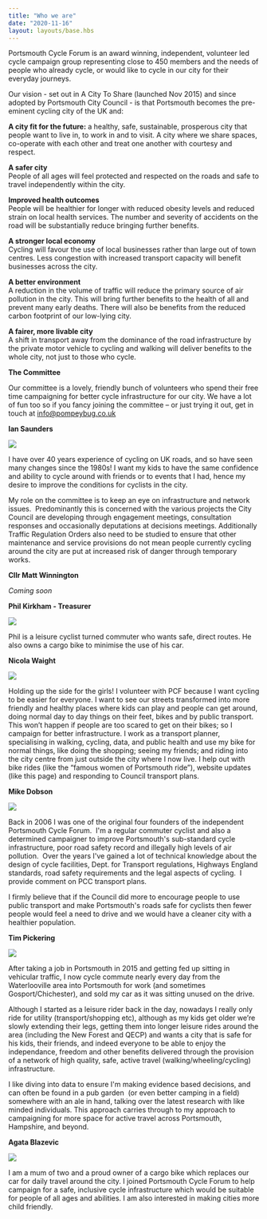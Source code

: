```yaml
---
title: "Who we are"
date: "2020-11-16"
layout: layouts/base.hbs
---
```


Portsmouth Cycle Forum is an award winning, independent, volunteer led cycle campaign group representing close to 450 members and the needs of people who already cycle, or would like to cycle in our city for their everyday journeys.

Our vision - set out in A City To Share (launched Nov 2015) and since adopted by Portsmouth City Council - is that Portsmouth becomes the pre-eminent cycling city of the UK and:

**A city fit for the future:** a healthy, safe, sustainable, prosperous city that people want to live in, to work in and to visit. A city where we share spaces, co-operate with each other and treat one another with courtesy and respect.

**A safer city**  
People of all ages will feel protected and respected on the roads and safe to travel independently within the city.

**Improved health outcomes**  
People will be healthier for longer with reduced obesity levels and reduced strain on local health services. The number and severity of accidents on the road will be substantially reduce bringing further benefits.

**A stronger local economy**  
Cycling will favour the use of local businesses rather than large out of town centres. Less congestion with increased transport capacity will benefit businesses across the city.

**A better environment**  
A reduction in the volume of traffic will reduce the primary source of air pollution in the city. This will bring further benefits to the health of all and prevent many early deaths. There will also be benefits from the reduced carbon footprint of our low-lying city.

**A fairer, more livable city**  
A shift in transport away from the dominance of the road infrastructure by the private motor vehicle to cycling and walking will deliver benefits to the whole city, not just to those who cycle.

**The Committee**

Our committee is a lovely, friendly bunch of volunteers who spend their free time campaigning for better cycle infrastructure for our city. We have a lot of fun too so if you fancy joining the committee – or just trying it out, get in touch at [info@pompeybug.co.uk](mailto:info@pompeybug.co.uk)

**Ian Saunders**

![](images/IanSaunders.jpg)

I have over 40 years experience of cycling on UK roads, and so have seen many changes since the 1980s! I want my kids to have the same confidence and ability to cycle around with friends or to events that I had, hence my desire to improve the conditions for cyclists in the city.  
  
My role on the committee is to keep an eye on infrastructure and network issues.  Predominantly this is concerned with the various projects the City Council are developing through engagement meetings, consultation responses and occasionally deputations at decisions meetings. Additionally Traffic Regulation Orders also need to be studied to ensure that other maintenance and service provisions do not mean people currently cycling around the city are put at increased risk of danger through temporary works.  
  
  
  
  

**Cllr Matt Winnington**

_Coming soon_

**Phil Kirkham - Treasurer**

![](images/Phil-1024x1024.jpg)

Phil is a leisure cyclist turned commuter who wants safe, direct routes. He also owns a cargo bike to minimise the use of his car.  
  
  
  
  
  
  
  
  

**Nicola Waight**

![](images/Nicola-1.jpg)

Holding up the side for the girls! I volunteer with PCF because I want cycling to be easier for everyone. I want to see our streets transformed into more friendly and healthy places where kids can play and people can get around, doing normal day to day things on their feet, bikes and by public transport. This won’t happen if people are too scared to get on their bikes; so I campaign for better infrastructure. I work as a transport planner, specialising in walking, cycling, data, and public health and use my bike for normal things, like doing the shopping; seeing my friends; and riding into the city centre from just outside the city where I now live. I help out with bike rides (like the “famous women of Portsmouth ride”), website updates (like this page) and responding to Council transport plans.  
  
  
  
  

**Mike Dobson**

![](images/Mike-443x1024.jpg)

Back in 2006 I was one of the original four founders of the independent Portsmouth Cycle Forum.  I'm a regular commuter cyclist and also a determined campaigner to improve Portsmouth's sub-standard cycle infrastructure, poor road safety record and illegally high levels of air pollution.  Over the years I've gained a lot of technical knowledge about the design of cycle facilities, Dept. for Transport regulations, Highways England standards, road safety requirements and the legal aspects of cycling.  I provide comment on PCC transport plans.

I firmly believe that if the Council did more to encourage people to use public transport and make Portsmouth's roads safe for cyclists then fewer people would feel a need to drive and we would have a cleaner city with a healthier population.

  
  
  

**Tim Pickering**

![](images/Tim-1024x768.jpg)

After taking a job in Portsmouth in 2015 and getting fed up sitting in vehicular traffic, I now cycle commute nearly every day from the Waterlooville area into Portsmouth for work (and sometimes Gosport/Chichester), and sold my car as it was sitting unused on the drive.

Although I started as a leisure rider back in the day, nowadays I really only ride for utility (transport/shopping etc), although as my kids get older we’re slowly extending their legs, getting them into longer leisure rides around the area (including the New Forest and QECP) and wants a city that is safe for his kids, their friends, and indeed everyone to be able to enjoy the independance, freedom and other benefits delivered through the provision of a network of high quality, safe, active travel (walking/wheeling/cycling) infrastructure. 

I like diving into data to ensure I'm making evidence based decisions, and can often be found in a pub garden  (or even better camping in a field) somewhere with an ale in hand, talking over the latest research with like minded individuals. This approach carries through to my approach to campaigning for more space for active travel across Portsmouth, Hampshire, and beyond.

**Agata Blazevic**

![](images/Agata-1024x1024.jpg)

I am a mum of two and a proud owner of a cargo bike which replaces our car for daily travel around the city. I joined Portsmouth Cycle Forum to help campaign for a safe, inclusive cycle infrastructure which would be suitable for people of all ages and abilities. I am also interested in making cities more child friendly.
